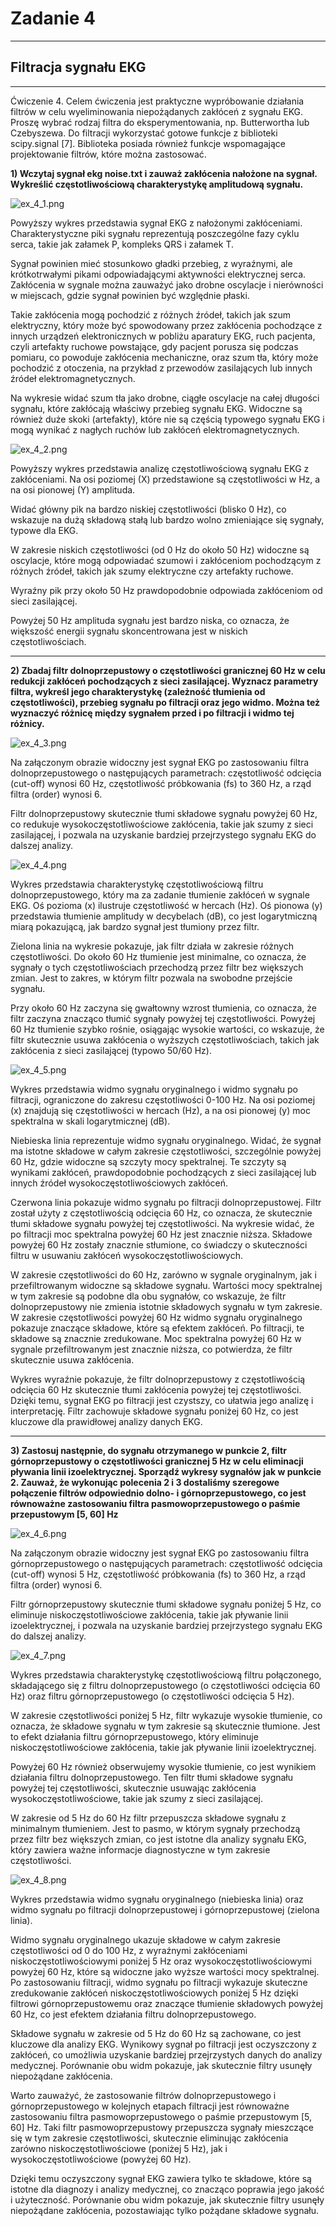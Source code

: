 # Zadanie 4

---

## Filtracja sygnału EKG

---

Ćwiczenie 4. Celem ćwiczenia jest praktyczne wypróbowanie działania filtrów
w celu wyeliminowania niepożądanych zakłóceń z sygnału EKG. Proszę wybrać
rodzaj filtra do eksperymentowania, np. Butterwortha lub Czebyszewa. Do filtracji
wykorzystać gotowe funkcje z biblioteki scipy.signal [7]. Biblioteka posiada również
funkcje wspomagające projektowanie filtrów, które można zastosować.

**1) Wczytaj sygnał ekg noise.txt i zauważ zakłócenia nałożone na sygnał. Wykreślić
częstotliwościową charakterystykę amplitudową sygnału.**

![ex_4_1.png](Zadanie%204%2Fex_4_1.png)


Powyższy wykres przedstawia sygnał EKG z nałożonymi zakłóceniami. Charakterystyczne 
piki sygnału reprezentują poszczególne fazy cyklu serca, takie jak załamek P, kompleks QRS i załamek T.

Sygnał powinien mieć stosunkowo gładki przebieg, z wyraźnymi, ale krótkotrwałymi pikami odpowiadającymi
aktywności elektrycznej serca. Zakłócenia w sygnale można zauważyć jako drobne oscylacje i nierówności 
w miejscach, gdzie sygnał powinien być względnie płaski.

Takie zakłócenia mogą pochodzić z różnych 
źródeł, takich jak szum elektryczny, który może być spowodowany przez zakłócenia pochodzące z innych 
urządzeń elektronicznych w pobliżu aparatury EKG, ruch pacjenta, czyli artefakty ruchowe powstające,
gdy pacjent porusza się podczas pomiaru, co powoduje zakłócenia mechaniczne, oraz szum tła, który
może pochodzić z otoczenia, na przykład z przewodów zasilających lub innych źródeł elektromagnetycznych.

Na wykresie widać szum tła jako drobne, ciągłe oscylacje na całej długości sygnału, które zakłócają
właściwy przebieg sygnału EKG. Widoczne są również duże skoki (artefakty), które nie są częścią
typowego sygnału EKG i mogą wynikać z nagłych ruchów lub zakłóceń elektromagnetycznych.

![ex_4_2.png](Zadanie%204%2Fex_4_2.png)

Powyższy wykres przedstawia analizę częstotliwościową sygnału EKG z zakłóceniami. Na osi poziomej (X) 
przedstawione są częstotliwości w Hz, a na osi pionowej (Y) amplituda.

Widać główny pik na bardzo 
niskiej częstotliwości (blisko 0 Hz), co wskazuje na dużą składową stałą lub bardzo wolno zmieniające 
się sygnały, typowe dla EKG. 

W zakresie niskich częstotliwości (od 0 Hz do około 50 Hz) widoczne są 
oscylacje, które mogą odpowiadać szumowi i zakłóceniom pochodzącym z różnych źródeł, takich jak 
szumy elektryczne czy artefakty ruchowe. 

Wyraźny pik przy około 50 Hz prawdopodobnie odpowiada 
zakłóceniom od sieci zasilającej. 

Powyżej 50 Hz amplituda sygnału jest bardzo niska, co oznacza, 
że większość energii sygnału skoncentrowana jest w niskich częstotliwościach.

---

**2) Zbadaj filtr dolnoprzepustowy o częstotliwości granicznej 60 Hz w celu redukcji
zakłóceń pochodzących z sieci zasilającej. Wyznacz parametry filtra, wykreśl
jego charakterystykę (zależność tłumienia od częstotliwości), przebieg sygnału
po filtracji oraz jego widmo. Można też wyznaczyć różnicę między sygnałem
przed i po filtracji i widmo tej różnicy.**

![ex_4_3.png](Zadanie%204%2Fex_4_3.png)

Na załączonym obrazie widoczny jest sygnał EKG po zastosowaniu filtra dolnoprzepustowego o 
następujących parametrach: częstotliwość odcięcia (cut-off) wynosi 60 Hz, częstotliwość próbkowania 
(fs) to 360 Hz, a rząd filtra (order) wynosi 6. 

Filtr dolnoprzepustowy skutecznie tłumi składowe sygnału powyżej 60 Hz, co redukuje
wysokoczęstotliwościowe zakłócenia, takie jak szumy z sieci zasilającej, i pozwala na
uzyskanie bardziej przejrzystego sygnału EKG do dalszej analizy.


![ex_4_4.png](Zadanie%204%2Fex_4_4.png)

Wykres przedstawia charakterystykę częstotliwościową filtru dolnoprzepustowego, który ma za
zadanie tłumienie zakłóceń w sygnale EKG. Oś pozioma (x) ilustruje częstotliwość w hercach (Hz). 
Oś pionowa (y) przedstawia tłumienie amplitudy w decybelach (dB),
co jest logarytmiczną miarą pokazującą, jak bardzo sygnał jest tłumiony przez filtr.

Zielona linia na wykresie pokazuje, jak filtr działa w zakresie różnych częstotliwości. Do około 
60 Hz tłumienie jest minimalne, co oznacza, że sygnały o tych częstotliwościach przechodzą przez
filtr bez większych zmian. Jest to zakres, w którym filtr pozwala na swobodne przejście sygnału. 

Przy około 60 Hz zaczyna się gwałtowny wzrost tłumienia, co oznacza, że filtr zaczyna znacząco
tłumić sygnały powyżej tej częstotliwości. Powyżej 60 Hz tłumienie szybko rośnie, osiągając
wysokie wartości, co wskazuje, że filtr skutecznie usuwa zakłócenia o wyższych częstotliwościach, 
takich jak zakłócenia z sieci zasilającej (typowo 50/60 Hz).


![ex_4_5.png](Zadanie%204%2Fex_4_5.png)

Wykres przedstawia widmo sygnału oryginalnego i widmo sygnału po filtracji, ograniczone do zakresu
częstotliwości 0-100 Hz. Na osi poziomej (x) znajdują się częstotliwości w hercach (Hz), a na osi
pionowej (y) moc spektralna w skali logarytmicznej (dB).

Niebieska linia reprezentuje widmo sygnału oryginalnego. Widać, że sygnał ma istotne składowe w
całym zakresie częstotliwości, szczególnie powyżej 60 Hz, gdzie widoczne są szczyty mocy spektralnej.
Te szczyty są wynikami zakłóceń, prawdopodobnie pochodzących z sieci zasilającej lub innych źródeł
wysokoczęstotliwościowych zakłóceń.

Czerwona linia pokazuje widmo sygnału po filtracji dolnoprzepustowej. Filtr został użyty 
z częstotliwością odcięcia 60 Hz, co oznacza, że skutecznie tłumi składowe sygnału powyżej tej 
częstotliwości. Na wykresie widać, że po filtracji moc spektralna powyżej 60 Hz jest znacznie niższa.
Składowe powyżej 60 Hz zostały znacznie stłumione, co świadczy o skuteczności filtru w 
usuwaniu zakłóceń wysokoczęstotliwościowych.

W zakresie częstotliwości do 60 Hz, zarówno w sygnale oryginalnym, jak i przefiltrowanym widoczne 
są składowe sygnału. Wartości mocy spektralnej w tym zakresie są podobne dla obu sygnałów, co 
wskazuje, że filtr dolnoprzepustowy nie zmienia istotnie składowych sygnału w tym zakresie. 
W zakresie częstotliwości powyżej 60 Hz widmo sygnału oryginalnego pokazuje znaczące składowe,
które są efektem zakłóceń. Po filtracji, te składowe są znacznie zredukowane. Moc spektralna powyżej
60 Hz w sygnale przefiltrowanym jest znacznie niższa, co potwierdza, że filtr skutecznie usuwa 
zakłócenia.

Wykres wyraźnie pokazuje, że filtr dolnoprzepustowy z częstotliwością odcięcia 60 Hz skutecznie tłumi zakłócenia powyżej tej częstotliwości. Dzięki temu, sygnał EKG po filtracji jest czystszy, co ułatwia jego analizę i interpretację. Filtr zachowuje składowe sygnału poniżej 60 Hz, co jest kluczowe dla prawidłowej analizy danych EKG.

---

**3) Zastosuj następnie, do sygnału otrzymanego w punkcie 2, filtr górnoprzepustowy
o częstotliwości granicznej 5 Hz w celu eliminacji pływania linii izoelektrycznej.
Sporządź wykresy sygnałów jak w punkcie 2.
Zauważ, że wykonując polecenia 2 i 3 dostaliśmy szeregowe połączenie filtrów odpowiednio dolno- i górnoprzepustowego, co jest równoważne zastosowaniu filtra
pasmowoprzepustowego o paśmie przepustowym [5, 60] Hz**


![ex_4_6.png](Zadanie%204%2Fex_4_6.png)

Na załączonym obrazie widoczny jest sygnał EKG po zastosowaniu filtra górnoprzepustowego o 
następujących parametrach: częstotliwość odcięcia (cut-off) wynosi 5 Hz, częstotliwość próbkowania
(fs) to 360 Hz, a rząd filtra (order) wynosi 6.

Filtr górnoprzepustowy skutecznie tłumi składowe sygnału poniżej 5 Hz, co eliminuje 
niskoczęstotliwościowe zakłócenia, takie jak pływanie linii izoelektrycznej, i pozwala 
na uzyskanie bardziej przejrzystego sygnału EKG do dalszej analizy.


![ex_4_7.png](Zadanie%204%2Fex_4_7.png)

Wykres przedstawia charakterystykę częstotliwościową filtru połączonego, składającego się z 
filtru dolnoprzepustowego (o częstotliwości odcięcia 60 Hz) oraz filtru górnoprzepustowego
(o częstotliwości odcięcia 5 Hz).

W zakresie częstotliwości poniżej 5 Hz, filtr wykazuje wysokie tłumienie, co oznacza, że 
składowe sygnału w tym zakresie są skutecznie tłumione. Jest to efekt działania filtru 
górnoprzepustowego, który eliminuje niskoczęstotliwościowe zakłócenia, takie jak pływanie
linii izoelektrycznej.

Powyżej 60 Hz również obserwujemy wysokie tłumienie, co jest wynikiem działania filtru 
dolnoprzepustowego. Ten filtr tłumi składowe sygnału powyżej tej częstotliwości, skutecznie 
usuwając zakłócenia wysokoczęstotliwościowe, takie jak szumy z sieci zasilającej.

W zakresie od 5 Hz do 60 Hz filtr przepuszcza składowe sygnału z minimalnym tłumieniem. 
Jest to pasmo, w którym sygnały przechodzą przez filtr bez większych zmian, co jest istotne 
dla analizy sygnału EKG, który zawiera ważne informacje diagnostyczne w tym zakresie częstotliwości.

![ex_4_8.png](Zadanie%204%2Fex_4_8.png)

Wykres przedstawia widmo sygnału oryginalnego (niebieska linia) oraz widmo sygnału po 
filtracji dolnoprzepustowej i górnoprzepustowej (zielona linia).

Widmo sygnału oryginalnego ukazuje składowe w całym zakresie częstotliwości od 0 do 100 Hz, 
z wyraźnymi zakłóceniami niskoczęstotliwościowymi poniżej 5 Hz oraz wysokoczęstotliwościowymi
powyżej 60 Hz, które są widoczne jako wyższe wartości mocy spektralnej. 
Po zastosowaniu filtracji, widmo sygnału po filtracji wykazuje skuteczne zredukowanie 
zakłóceń niskoczęstotliwościowych poniżej 5 Hz dzięki filtrowi górnoprzepustowemu oraz
znaczące tłumienie składowych powyżej 60 Hz, co jest efektem działania filtru dolnoprzepustowego.

Składowe sygnału w zakresie od 5 Hz do 60 Hz są zachowane, co jest kluczowe dla analizy EKG.
Wynikowy sygnał po filtracji jest oczyszczony z zakłóceń, co umożliwia uzyskanie bardziej
przejrzystych danych do analizy medycznej. Porównanie obu widm pokazuje, jak skutecznie 
filtry usunęły niepożądane zakłócenia.

Warto zauważyć, że zastosowanie filtrów dolnoprzepustowego i górnoprzepustowego w 
kolejnych etapach filtracji jest równoważne zastosowaniu filtra pasmowoprzepustowego o
paśmie przepustowym [5, 60] Hz. Taki filtr pasmowoprzepustowy przepuszcza sygnały mieszczące 
się w tym zakresie częstotliwości, skutecznie eliminując zakłócenia zarówno niskoczęstotliwościowe 
(poniżej 5 Hz), jak i wysokoczęstotliwościowe (powyżej 60 Hz). 

Dzięki temu oczyszczony sygnał EKG 
zawiera tylko te składowe, które są istotne dla diagnozy i analizy medycznej, co znacząco poprawia
jego jakość i użyteczność. Porównanie obu widm pokazuje, jak skutecznie filtry usunęły niepożądane
zakłócenia, pozostawiając tylko pożądane składowe sygnału.